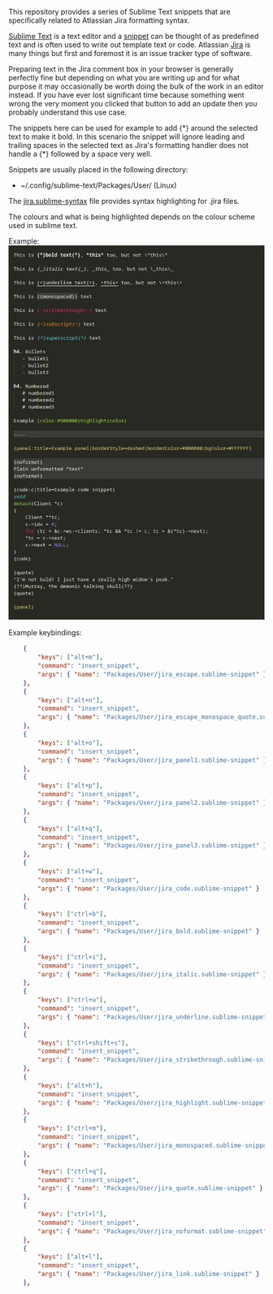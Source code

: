 This repository provides a series of Sublime Text snippets that are specifically related to
Atlassian Jira formatting syntax.

[Sublime Text](https://www.sublimetext.com/) is a text editor and a
[snippet](https://sublime-text-unofficial-documentation.readthedocs.io/en/sublime-text-2/extensibility/snippets.html)
can be thought of as predefined text and is often used to write out template text or code. Atlassian
[Jira](https://www.atlassian.com/software/jira) is many things but first and foremost it is an issue
tracker type of software.

Preparing text in the Jira comment box in your browser is generally perfectly fine but depending on
what you are writing up and for what purpose it may occasionally be worth doing the bulk of the work
in an editor instead. If you have ever lost significant time because something went wrong the very
moment you clicked that button to add an update then you probably understand this use case.

The snippets here can be used for example to add \{\*\} around the selected text to make it bold.
In this scenario the snippet will ignore leading and trailing spaces in the selected text as Jira's
formatting handler does not handle a \{\*\} followed by a space very well.

Snippets are usually placed in the following directory:
   - \~/.config/sublime-text/Packages/User/ (Linux)

The [jira.sublime-syntax](https://github.com/bakkeby/sublime-text-jira-snippets/blob/master/User/jira.sublime-syntax)
file provides syntax highlighting for .jira files.

The colours and what is being highlighted depends on the colour scheme used in sublime text.

Example:
![sample.jpg](sample.jpg)


Example keybindings:

```json
	{
		"keys": ["alt+m"],
		"command": "insert_snippet",
		"args": { "name": "Packages/User/jira_escape.sublime-snippet" }
	},
	{
		"keys": ["alt+n"],
		"command": "insert_snippet",
		"args": { "name": "Packages/User/jira_escape_monospace_quote.sublime-snippet" }
	},
	{
		"keys": ["alt+o"],
		"command": "insert_snippet",
		"args": { "name": "Packages/User/jira_panel1.sublime-snippet" }
	},
	{
		"keys": ["alt+p"],
		"command": "insert_snippet",
		"args": { "name": "Packages/User/jira_panel2.sublime-snippet" }
	},
	{
		"keys": ["alt+q"],
		"command": "insert_snippet",
		"args": { "name": "Packages/User/jira_panel3.sublime-snippet" }
	},
	{
		"keys": ["alt+w"],
		"command": "insert_snippet",
		"args": { "name": "Packages/User/jira_code.sublime-snippet" }
	},
	{
		"keys": ["ctrl+b"],
		"command": "insert_snippet",
		"args": { "name": "Packages/User/jira_bold.sublime-snippet" }
	},
	{
		"keys": ["ctrl+i"],
		"command": "insert_snippet",
		"args": { "name": "Packages/User/jira_italic.sublime-snippet" }
	},
	{
		"keys": ["ctrl+u"],
		"command": "insert_snippet",
		"args": { "name": "Packages/User/jira_underline.sublime-snippet" }
	},
	{
		"keys": ["ctrl+shift+s"],
		"command": "insert_snippet",
		"args": { "name": "Packages/User/jira_strikethrough.sublime-snippet" }
	},
	{
		"keys": ["alt+h"],
		"command": "insert_snippet",
		"args": { "name": "Packages/User/jira_highlight.sublime-snippet" }
	},
	{
		"keys": ["ctrl+m"],
		"command": "insert_snippet",
		"args": { "name": "Packages/User/jira_monospaced.sublime-snippet" }
	},
	{
		"keys": ["ctrl+q"],
		"command": "insert_snippet",
		"args": { "name": "Packages/User/jira_quote.sublime-snippet" }
	},
	{
		"keys": ["ctrl+l"],
		"command": "insert_snippet",
		"args": { "name": "Packages/User/jira_noformat.sublime-snippet" }
	},
	{
		"keys": ["alt+l"],
		"command": "insert_snippet",
		"args": { "name": "Packages/User/jira_link.sublime-snippet" }
	},
```